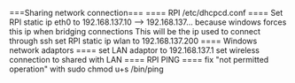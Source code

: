 ===Sharing network connection===
==== RPI /etc/dhcpcd.conf ====
Set RPI static ip eth0 to 192.168.137.10 --> 192.168.137... because windows forces this ip when bridging connections
This will be the ip used to connect through ssh
set RPI static ip wlan to 192.168.137.200
==== Windows network adaptors ====
set LAN adaptor to 192.168.137.1
set wireless connection to shared with LAN
==== RPI PING ====
fix "not permitted operation" with sudo chmod u+s /bin/ping
